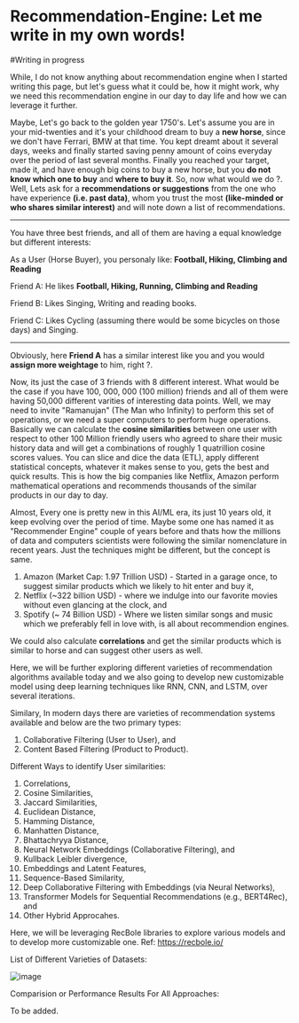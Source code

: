 # Recommendation-Engine: Let me write in my own words!

#Writing in progress

While, I do not know anything about recommendation engine when I started writing this page, but let's guess what it could be, how it might work, why we need this recommendation engine in our day to day life and how we can leverage it further. 

Maybe, Let's go back to the golden year 1750's. Let's assume you are in your mid-twenties and it's your childhood dream to buy a **new horse**, since we don't have Ferrari, BMW at that time. You kept dreamt about it several days, weeks and finally started saving penny amount of coins everyday over the period of last several months. Finally you reached your target, made it, and have enough big coins to buy a new horse, but you **do not know which one to buy** and **where to buy it**. So, now what would we do ?. Well, Lets ask for a **recommendations or suggestions** from the one who have experience **(i.e. past data)**, whom you trust the most **(like-minded or who shares similar interest)** and will note down a list of recommendations. 


----------------------------------------------------------------------------------------------------------------
You have three best friends, and all of them are having a equal knowledge but different interests:

As a User (Horse Buyer), you personaly like: **Football, Hiking, Climbing and Reading**

Friend A: He likes **Football, Hiking, Running, Climbing and Reading**

Friend B: Likes Singing, Writing and reading books.

Friend C: Likes Cycling (assuming there would be some bicycles on those days) and Singing.  

----------------------------------------------------------------------------------------------------------------

Obviously, here **Friend A** has a similar interest like you and you would **assign more weightage** to him, right ?.

Now, its just the case of 3 friends with 8 different interest. What would be the case if you have 100, 000, 000 (100 million) friends and all of them were having 50,000 different varities of interesting data points. Well, we may need to invite "Ramanujan" (The Man who Infinity) to perform this set of operations, or we need a super computers to perform huge operations. Basically we can calculate the **cosine similarities** between one user with respect to other 100 Million friendly users who agreed to share their music history data and will get a combinations of roughly 1 quatrillion cosine scores values.  You can slice and dice the data (ETL), apply different statistical concepts, whatever it makes sense to you, gets the best and quick results. This is how the big companies like Netflix, Amazon perform mathematical operations and recommends thousands of the similar products in our day to day. 

Almost, Every one is pretty new in this AI/ML era, its just 10 years old, it keep evolving over the period of time. Maybe some one has named it as "Recommender Engine" couple of years before and thats how the millions of data and computers scientists were following the similar nomenclature in recent years. Just the techniques might be different, but the concept is same. 

 1. Amazon (Market Cap: 1.97 Trillion USD) - Started in a garage once, to suggest similar products which we likely to hit enter and buy it,
 2. Netflix (~322 billion USD) - where we indulge into our favorite movies without even glancing at the clock, and
 3. Spotify (~ 74 Billion USD) - Where we listen similar songs and music which we preferably fell in love with, is all about recommendion engines. 

We could also calculate **correlations** and get the similar products which is similar to horse and can suggest other users as well. 

Here, we will be further exploring different varieties of recommendation algorithms available today and we also going to develop new customizable model using deep learning techniques like RNN, CNN, and LSTM, over several iterations.

Similary, In modern days there are varieties of recommendation systems available and below are the two primary types:
1. Collaborative Filtering (User to User), and
2. Content Based Filtering (Product to Product).

Different Ways to identify User similarities:
1. Correlations,
2. Cosine Similarities,
3. Jaccard Similarities,
4. Euclidean Distance,
5. Hamming Distance, 
6. Manhatten Distance,
7. Bhattachryya Distance,
8. Neural Network Embeddings (Collaborative Filtering), and
9. Kullback Leibler divergence,
10. Embeddings and Latent Features,
11. Sequence-Based Similarity,
12. Deep Collaborative Filtering with Embeddings (via Neural Networks),
13. Transformer Models for Sequential Recommendations (e.g., BERT4Rec), and 
14. Other Hybrid Approcahes. 

Here, we will be leveraging RecBole libraries to explore various models and to develop more customizable one. Ref: https://recbole.io/

List of Different Varieties of Datasets:

![image](https://github.com/user-attachments/assets/e842adf0-6eaa-48b7-9ffa-68312db0788e)

Comparision or Performance Results For All Approaches:

To be added.
